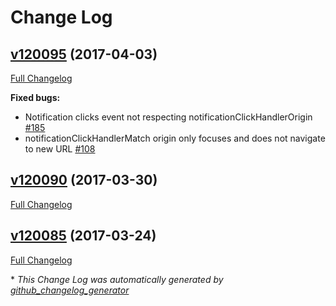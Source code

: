 # Change Log

## [v120095](https://github.com/OneSignal/OneSignal-Website-SDK/tree/v120095) (2017-04-03)
[Full Changelog](https://github.com/OneSignal/OneSignal-Website-SDK/compare/v120090...v120095)

**Fixed bugs:**

- Notification clicks event not respecting notificationClickHandlerOrigin [\#185](https://github.com/OneSignal/OneSignal-Website-SDK/issues/185)
- notificationClickHandlerMatch origin only focuses and does not navigate to new URL [\#108](https://github.com/OneSignal/OneSignal-Website-SDK/issues/108)

## [v120090](https://github.com/OneSignal/OneSignal-Website-SDK/tree/v120090) (2017-03-30)
[Full Changelog](https://github.com/OneSignal/OneSignal-Website-SDK/compare/v120085...v120090)

## [v120085](https://github.com/OneSignal/OneSignal-Website-SDK/tree/v120085) (2017-03-24)
[Full Changelog](https://github.com/OneSignal/OneSignal-Website-SDK/compare/https-integration-files...v120085)



\* *This Change Log was automatically generated by [github_changelog_generator](https://github.com/skywinder/Github-Changelog-Generator)*